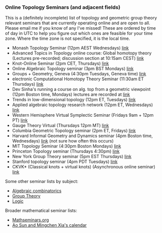 ### Online Topology Seminars (and adjacent fields)

This is a (definitely incomplete) list of topology and geometric group theory relevant seminars that are currently operating online and are open to all.
Please email me if you know of any I've missed!
These are ordered by time of day in UTC to help you figure out which ones are feasible for your time zone.
Where the time zone is not specified, it is the local time.

- Monash Topology Seminar (12pm AEST Wednesdays) [link](https://calendar.google.com/calendar/embed?src=jmo2uig3blsmgsqos8ligtqcd0@group.calendar.google.com&ctz=Australia/Hobart)
- Advanced Topics in Topology online course: Global homotopy theory (Lectures pre-recorded; discussion section at 10:15am CEST) [link](http://www.math.uni-bonn.de/people/schwede/global.html)
- Knot-Online Seminar (2pm CET, Thursdays) [link](https://lrobert.perso.math.cnrs.fr/kos.html)
- Online Algebraic Topology seminar (3pm BST Mondays) [link](https://sites.google.com/view/nialltaggartmath/oats)
- Groups + Geometry, Geneva (4:30pm Tuesdays, Geneva time) [link](https://www.unige.ch/math/fr/annonces/groupes-geometrie/)
- electronic Computational Homotopy Theory Seminar (11:30am ET Thursdays) [link](https://s.wayne.edu/isaksen/echt/)
- Dev Sinha's running a course on alg. top from a geometric viewpoint (12pm Boston time, Mondays) lectures are recorded at [link](https://www.youtube.com/channel/UCTiU-NgTv9VgzN5Vie6JL-Q)
- Trends in low-dimensional topology (12pm ET, Tuesdays) [link](https://sites.google.com/bc.edu/virtualtopology/trends-in-ldt)
- Applied algebraic topology research network (12pm ET, Wednesdays) [link](https://topology.ima.umn.edu/seminars)
- Western Hemisphere Virtual Symplectic Seminar (Fridays 9am + 12pm PT) [link](https://docs.google.com/document/d/1O_x9dLdmw9F4grTzCPLOKnGeuKeyW5B8ev4H6UxK7j0/edit?usp=sharing)
- Gauge Theory Virtual (Thursdays 12pm MT) [link](https://gaugetheoryvirtual.wordpress.com/seminar-page/)
- Columbia Geometric Topology seminar (2pm ET, Fridays) [link](http://www.math.columbia.edu/~gtseminar/)
- Harvard Informal Geometry and Dynamics seminar (4pm Boston time, Wednesdays) [link](http://people.math.harvard.edu/~yqzhang/sem/) (not sure how often this occurs)
- MIT Topology Seminar (4:30pm Boston Mondays) [link](https://math.mit.edu/topology/index.html)
- Princeton Topology seminar (Thursdays 4:30pm) [link](https://www.math.princeton.edu/events/seminars/topology-seminar)
- New York Group Theory seminar (5pm EST Thursdays) [link](https://sites.google.com/site/nygrouptheory/new-york-group-theory-seminar/spring-2020)
- Stanford topology seminar (4pm PDT Tuesdays) [link](https://mathematics.stanford.edu/events/topology)
- CKVK* (Classical knots + virtual knots) (Asynchronous online seminar) [link](https://u.osu.edu/ckvkastrks/)

Some other seminar lists by subject:
- [Algebraic combinatorics](http://dermenjian.com/seminars/)
- [Group Theory](https://nato.li/grouptheory)
- [Logic](http://miguelmath.com/webminars.html)

Broader mathematical seminar lists:
- [Mathseminars.org](https://mathseminars.org/)
- [Ao Sun and Mingchen Xia's calendar](http://math.mit.edu/~aosun/online_seminars.html)
